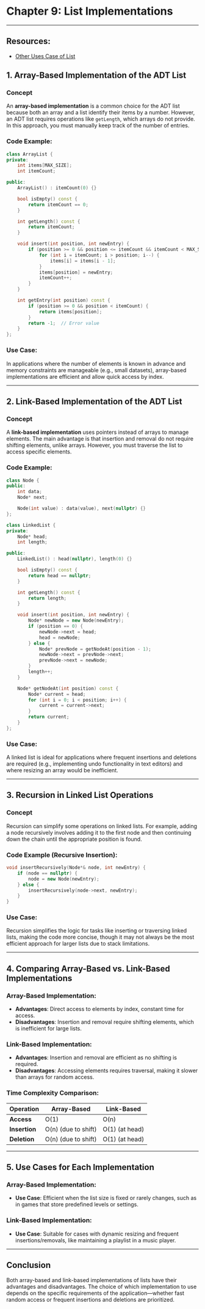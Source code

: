 # Chapter 9: List Implementations

---
## Resources:
- [Other Uses Case of List](./Others.md)

## **1. Array-Based Implementation of the ADT List**

### **Concept**
An **array-based implementation** is a common choice for the ADT list because both an array and a list identify their items by a number. However, an ADT list requires operations like `getLength`, which arrays do not provide. In this approach, you must manually keep track of the number of entries.

### **Code Example:**

```cpp
class ArrayList {
private:
    int items[MAX_SIZE];
    int itemCount;

public:
    ArrayList() : itemCount(0) {}

    bool isEmpty() const {
        return itemCount == 0;
    }

    int getLength() const {
        return itemCount;
    }

    void insert(int position, int newEntry) {
        if (position >= 0 && position <= itemCount && itemCount < MAX_SIZE) {
            for (int i = itemCount; i > position; i--) {
                items[i] = items[i - 1];
            }
            items[position] = newEntry;
            itemCount++;
        }
    }

    int getEntry(int position) const {
        if (position >= 0 && position < itemCount) {
            return items[position];
        }
        return -1;  // Error value
    }
};
```

### **Use Case:**
In applications where the number of elements is known in advance and memory constraints are manageable (e.g., small datasets), array-based implementations are efficient and allow quick access by index.

---

## **2. Link-Based Implementation of the ADT List**

### **Concept**
A **link-based implementation** uses pointers instead of arrays to manage elements. The main advantage is that insertion and removal do not require shifting elements, unlike arrays. However, you must traverse the list to access specific elements.

### **Code Example:**

```cpp
class Node {
public:
    int data;
    Node* next;

    Node(int value) : data(value), next(nullptr) {}
};

class LinkedList {
private:
    Node* head;
    int length;

public:
    LinkedList() : head(nullptr), length(0) {}

    bool isEmpty() const {
        return head == nullptr;
    }

    int getLength() const {
        return length;
    }

    void insert(int position, int newEntry) {
        Node* newNode = new Node(newEntry);
        if (position == 0) {
            newNode->next = head;
            head = newNode;
        } else {
            Node* prevNode = getNodeAt(position - 1);
            newNode->next = prevNode->next;
            prevNode->next = newNode;
        }
        length++;
    }

    Node* getNodeAt(int position) const {
        Node* current = head;
        for (int i = 0; i < position; i++) {
            current = current->next;
        }
        return current;
    }
};
```

### **Use Case:**
A linked list is ideal for applications where frequent insertions and deletions are required (e.g., implementing undo functionality in text editors) and where resizing an array would be inefficient.

---

## **3. Recursion in Linked List Operations**

### **Concept**
Recursion can simplify some operations on linked lists. For example, adding a node recursively involves adding it to the first node and then continuing down the chain until the appropriate position is found.

### **Code Example (Recursive Insertion):**

```cpp
void insertRecursively(Node*& node, int newEntry) {
    if (node == nullptr) {
        node = new Node(newEntry);
    } else {
        insertRecursively(node->next, newEntry);
    }
}
```

### **Use Case:**
Recursion simplifies the logic for tasks like inserting or traversing linked lists, making the code more concise, though it may not always be the most efficient approach for larger lists due to stack limitations.

---

## **4. Comparing Array-Based vs. Link-Based Implementations**

### **Array-Based Implementation:**
- **Advantages**: Direct access to elements by index, constant time for access.
- **Disadvantages**: Insertion and removal require shifting elements, which is inefficient for large lists.

### **Link-Based Implementation:**
- **Advantages**: Insertion and removal are efficient as no shifting is required.
- **Disadvantages**: Accessing elements requires traversal, making it slower than arrays for random access.

### **Time Complexity Comparison:**

| Operation      | Array-Based       | Link-Based       |
|----------------|-------------------|------------------|
| **Access**     | O(1)              | O(n)             |
| **Insertion**  | O(n) (due to shift)| O(1) (at head)   |
| **Deletion**   | O(n) (due to shift)| O(1) (at head)   |

---

## **5. Use Cases for Each Implementation**

### **Array-Based Implementation:**
- **Use Case**: Efficient when the list size is fixed or rarely changes, such as in games that store predefined levels or settings.

### **Link-Based Implementation:**
- **Use Case**: Suitable for cases with dynamic resizing and frequent insertions/removals, like maintaining a playlist in a music player.

---

## **Conclusion**

Both array-based and link-based implementations of lists have their advantages and disadvantages. The choice of which implementation to use depends on the specific requirements of the application—whether fast random access or frequent insertions and deletions are prioritized.